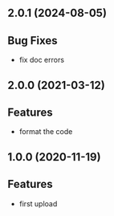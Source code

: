 ## 2.0.1 (2024-08-05)

## Bug Fixes

- fix doc errors

## 2.0.0 (2021-03-12)

## Features

- format the code

## 1.0.0 (2020-11-19)

## Features

- first upload